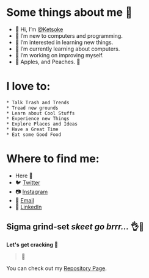 # Some things about me 💖
- 👋 Hi, I’m [@Ketsoke](https://github.com/Ketsoke)
- 🌚 I’m new to computers and programming.
- 👀 I’m interested in learning new things.
- 🌱 I’m currently learning about computers.
- 🤗 I’m working on improving myself.
- 🍎 Apples, and Peaches. 🍑

# I love to:
    * Talk Trash and Trends
    * Tread new grounds
    * Learn about Cool Stuffs
    * Experience new Things
    * Explore Places and Ideas
    * Have a Great Time
    * Eat some Good Food
<!--
[//]: # * Help Myself
[//]: # * Distract my Unproductive Buttcheeks
[//]: # * Procrastinate in my Wild Imagination
[//]: # * Travel to new Destinations     
[//]: # * Lust over my Fantasies
-->

# Where to find me:
  * Here  👋
  * 🐦 [Twitter](https://twitter.com/ketsoke)
  * 📷 [Instagram](https://www.instagram.com/_subin_shrestha_/)
  * 📧 [Email](mailto:subinshrestha09@outlook.com)
  * 🔗 [LinkedIn](https://www.linkedin.com/in/shrestha-subin/)

## Sigma grind-set _skeet go brrr..._  👌🤌

**Let's get cracking 💯**

> 🗿


<!---
- 💞️ I’m looking to collaborate on ...
- 📫 How to reach me ...
--->
You can check out my [Repository Page](https://github.com/Ketsoke?tab=repositories).
<!---
Ketsoke/Ketsoke is a ✨ special ✨ repository because its `README.md` (this file) appears on your GitHub profile.
You can click the Preview link to take a look at your changes.
--->
